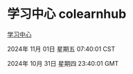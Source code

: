 # 学习中心 colearnhub
[学习中心](http://219.139.197.74:56308/colearnhub/)

2024年 11月 01日 星期五 07:40:01 CST

2024年 10月 31日 星期四 23:40:01 GMT
